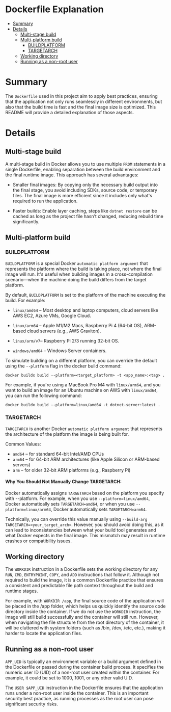 # Dockerfile Explanation
- [Summary](#summary)
- [Details](#details)
  - [Multi-stage build](#multi-stage-build)
  - [Multi-platform build](#multi-platform-build)
    - [BUILDPLATFORM](#buildplatform)
    - [TARGETARCH](#targetarch)
  - [Working directory](#working-directory)
  - [Running as a non-root user](#running-as-a-non-root-user)

# Summary
The `Dockerfile` used in this project aim to apply best practices, ensuring that the application not only runs seamlessly in different environments, but also that the build time is fast and the final image size is optimized. This README will provide a detailed explanation of those aspects.

# Details
## Multi-stage build
A multi-stage build in Docker allows you to use multiple `FROM` statements in a single Dockerfile, enabling separation between the build environment and the final runtime image. This approach has several advantages:

- Smaller final images: By copying only the necessary build output into the final stage, you avoid including SDKs, source code, or temporary files. The final image is more efficient since it includes only what's required to run the application.

- Faster builds: Enable layer caching, steps like `dotnet restore` can be cached as long as the project file hasn’t changed, reducing rebuild time significantly.

## Multi-platform build
### BUILDPLATFORM
`BUILDPLATFORM` is a special Docker `automatic platform argument` that represents the platform where the build is taking place, not where the final image will run.
It's useful when building images in a cross-compilation scenario—when the machine doing the build differs from the target platform.

By default, `BUILDPLATFORM` is set to the platform of the machine executing the build.
For example:

- `linux/amd64` – Most desktop and laptop computers, cloud servers like AWS EC2, Azure VMs, Google Cloud.

- `linux/arm64` – Apple M1/M2 Macs, Raspberry Pi 4 (64-bit OS), ARM-based cloud servers (e.g., AWS Graviton).

- `linux/arm/v7`– Raspberry Pi 2/3 running 32-bit OS.

- `windows/amd64` – Windows Server containers.

To simulate building on a different platform, you can override the default using the `--platform` flag in the docker build command:

`docker buildx build --platform=<target_platform> -t <app_name>:<tag> .`

For example, if you're using a MacBook Pro M4 with `linux/arm64`, and you want to build an image for an Ubuntu machine on AWS with `linux/amd64`, you can run the following command:

`docker buildx build --platform=linux/amd64 -t dotnet-server:latest .`

### TARGETARCH
`TARGETARCH` is another Docker `automatic platform argument` that represents the architecture of the platform the image is being built for.

Common Values:
- `amd64` – for standard 64-bit Intel/AMD CPUs
- `arm64` – for 64-bit ARM architectures (like Apple Silicon or ARM-based servers)
- `arm` – for older 32-bit ARM platforms (e.g., Raspberry Pi)

#### Why You Should Not Manually Change TARGETARCH:
Docker automatically assigns `TARGETARCH` based on the platform you specify with --platform. For example, when you use `--platform=linux/amd64`, Docker automatically sets `TARGETARCH=amd64`, or when you use `--platform=linux/arm64`, Docker automatically sets `TARGETARCH=arm64`.

Technically, you can override this value manually using `--build-arg TARGETARCH=<your_target_arch>`. However, you should avoid doing this, as it can lead to inconsistencies between what your build tool generates and what Docker expects in the final image. This mismatch may result in runtime crashes or compatibility issues.

## Working directory
The `WORKDIR` instruction in a Dockerfile sets the working directory for any `RUN`, `CMD`, `ENTRYPOINT`, `COPY`, and `ADD` instructions that follow it. Although not required to build the image, it is a common Dockerfile practice that ensures a consistent and predictable file path context throughout the build and runtime stages.

For example, with `WORKDIR /app`, the final source code of the application will be placed in the /app folder, which helps us quickly identify the source code directory inside the container. If we do not use the `WORKDIR` instruction, the image will still build successfully and the container will still run. However, when navigating the file structure from the root directory of the container, it will be cluttered with system folders (such as /bin, /dev, /etc, etc.), making it harder to locate the application files.

## Running as a non-root user
`APP_UID` is typically an environment variable or a build argument defined in the Dockerfile or passed during the container build process. It specifies the numeric user ID (UID) of a non-root user created within the container. For example, it could be set to 1000, 1001, or any other valid UID.

The `USER $APP_UID` instruction in the Dockerfile ensures that the application runs under a non-root user inside the container. This is an important security best practice, as running processes as the root user can pose significant security risks.